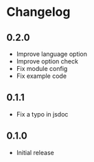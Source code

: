# Changelog

## 0.2.0

- Improve language option
- Improve option check
- Fix module config
- Fix example code

## 0.1.1

- Fix a typo in jsdoc

## 0.1.0

- Initial release
